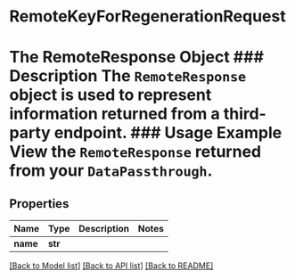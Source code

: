 # RemoteKeyForRegenerationRequest

# The RemoteResponse Object ### Description The `RemoteResponse` object is used to represent information returned from a third-party endpoint.  ### Usage Example View the `RemoteResponse` returned from your `DataPassthrough`.
## Properties
Name | Type | Description | Notes
------------ | ------------- | ------------- | -------------
**name** | **str** |  | 

[[Back to Model list]](../README.md#documentation-for-models) [[Back to API list]](../README.md#documentation-for-api-endpoints) [[Back to README]](../README.md)


